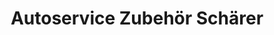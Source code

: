 ---
title: "Autoservice Zubehör Schärer"
url: /rothrist/autoservice-zubehoer-schaerer/
shop: Autowerkstatt
---